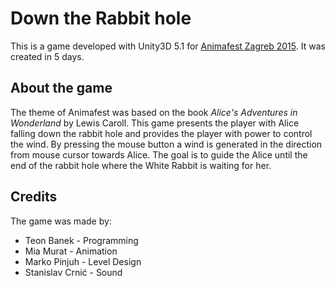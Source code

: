 # Down the Rabbit hole

This is a game developed with Unity3D 5.1 for
[Animafest Zagreb 2015](http://www.animafest.hr/en/2015/home).
It was created in 5 days.

## About the game

The theme of Animafest was based on the book
*Alice's Adventures in Wonderland* by Lewis Caroll.
This game presents the player with Alice falling down the rabbit hole and
provides the player with power to control the wind. By pressing the mouse
button a wind is generated in the direction from mouse cursor towards Alice.
The goal is to guide the Alice until the end of the rabbit hole where
the White Rabbit is waiting for her.

## Credits
The game was made by:
  * Teon Banek - Programming
  * Mia Murat - Animation
  * Marko Pinjuh - Level Design
  * Stanislav Crnić - Sound
